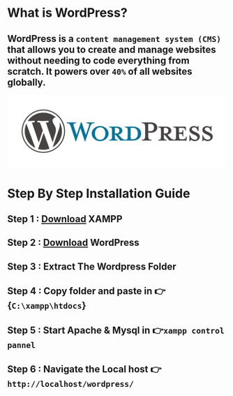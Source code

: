 # What is WordPress?
## WordPress is a `content management system (CMS)` that allows you to create and manage websites without needing to code everything from scratch. It powers over `40%` of all websites globally.
![logo](https://github.com/AnubhavChaturvedi-GitHub/AnubhavChaturvedi-GitHub/blob/main/WordPress/SRC/WordPress-logo.jpg?raw=true)

# Step By Step Installation Guide
## Step 1 :  [Download](https://www.apachefriends.org/download.html) XAMPP
## Step 2 : [Download](https://wordpress.org/download/) WordPress
## Step 3 : Extract The Wordpress Folder 
## Step 4 : Copy folder and paste in 👉{`C:\xampp\htdocs`}
## Step 5 : Start Apache & Mysql in 👉`xampp control pannel` 
## Step 6 : Navigate the Local host 👉`http://localhost/wordpress/`
## 
